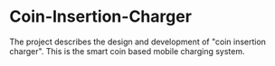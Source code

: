 # Coin-Insertion-Charger
The project describes the design and development of "coin insertion charger". This is the smart coin based mobile charging system.
